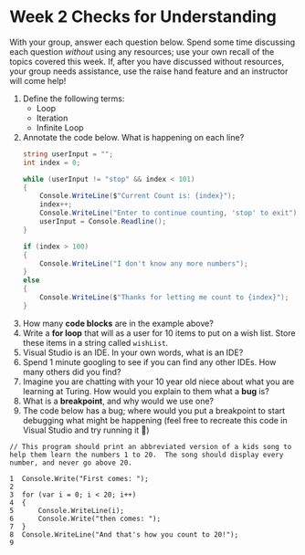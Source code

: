 # Week 2 Checks for Understanding

With your group, answer each question below.  Spend some time discussing each question _without_ using any resources; use your own recall of the topics covered this week.  If, after you have discussed without resources, your group needs assistance, use the raise hand feature and an instructor will come help!

1. Define the following terms:
    * Loop
    * Iteration
    * Infinite Loop
1. Annotate the code below.  What is happening on each line?
    ```c#
    string userInput = "";
    int index = 0;

    while (userInput != "stop" && index < 101)
    {
        Console.WriteLine($"Current Count is: {index}");
        index++;
        Console.WriteLine("Enter to continue counting, 'stop' to exit");
        userInput = Console.Readline();
    }

    if (index > 100)
    {
        Console.WriteLine("I don't know any more numbers");
    }
    else
    {
        Console.WriteLine($"Thanks for letting me count to {index}");
    }
    ```
1. How many **code blocks** are in the example above?
1. Write a **for loop** that will as a user for 10 items to put on a wish list.  Store these items in a string called `wishList`.
1. Visual Studio is an IDE.  In your own words, what is an IDE?
1. Spend 1 minute googling to see if you can find any other IDEs. How many others did you find?
1. Imagine you are chatting with your 10 year old niece about what you are learning at Turing.  How would you explain to them what a **bug** is?
1. What is a **breakpoint**, and why would we use one?
1. The code below has a bug; where would you put a breakpoint to start debugging what might be happening (feel free to recreate this code in Visual Studio and try running it 🙂)
```
// This program should print an abbreviated version of a kids song to help them learn the numbers 1 to 20.  The song should display every number, and never go above 20.

1  Console.Write("First comes: ");
2  
3  for (var i = 0; i < 20; i++)
4  {
5      Console.WriteLine(i);
6      Console.Write("then comes: ");
7  }
8  Console.WriteLine("And that's how you count to 20!");
9
```

